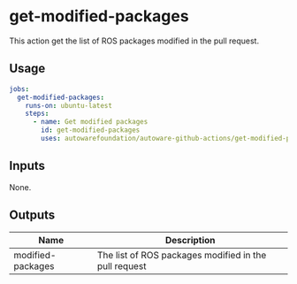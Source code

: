 # get-modified-packages

This action get the list of ROS packages modified in the pull request.

## Usage

```yaml
jobs:
  get-modified-packages:
    runs-on: ubuntu-latest
    steps:
      - name: Get modified packages
        id: get-modified-packages
        uses: autowarefoundation/autoware-github-actions/get-modified-packages@tier4/proposal
```

## Inputs

None.

## Outputs

| Name              | Description                                           |
| ----------------- | ----------------------------------------------------- |
| modified-packages | The list of ROS packages modified in the pull request |
